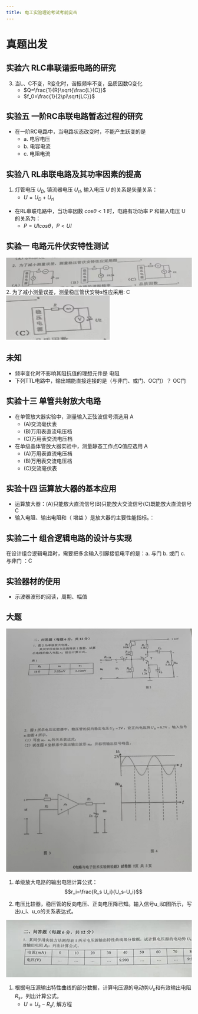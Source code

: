 ```yaml
---
title: 电工实验理论考试考前突击
---
```


# 真题出发
## 实验六 RLC串联谐振电路的研究
3. 当L、C不变，R变化时，谐振频率不变，品质因数Q变化
    - $Q=\frac{1}{R}\sqrt{\frac{L}{C}}$
    - $f_0=\frac{1}{2\pi\sqrt{LC}}$
## 实验五 一阶RC串联电路暂态过程的研究
- 在一阶RC电路中，当电路状态改变时，不能产生跃变的是
    -  a. 电容电压
    -  b. 电容电流
    -  c. 电阻电流
## 实验八 RL串联电路及其功率因素的提高
1. 灯管电压 $U_D$, 镇流器电压 $U_{rl}$, 输入电压 $U$ 的关系是矢量关系：
    - $U=U_D+U_{rl}$
- 在RL串联电路中，当功率因数 $cos \theta<1$ 时，电路有功功率 P 和输入电压 U 的关系为：
    - $P=UIcos\theta$，$P<UI$
## 实验一 电路元件伏安特性测试
![alt text](../image/image-251.png)
2. 为了减小测量误差，测量稳压管伏安特s性应采用: C
![alt text](../image/image-252.png)
## 未知
- 频率变化时不影响其阻抗值的理想元件是 电阻
- 下列TTL电路中，输出端能直接连接的是（与非门、或门、OC门）？ OC门
## 实验十三 单管共射放大电路
- 在单管放大器实验中，测量输入正弦波信号须选用 A
    - (A)交流毫伏表
    - (B)万用表直流电压档
    - (C)万用表交流电压档
- 在单级晶体管放大器实验中，测量静态工作点Q值应选用 A
    - (A)万用表直流电压档
    - (B)万用表交流电压档
    - (C)交流毫伏表
## 实验十四 运算放大器的基本应用
- 运算放大器：(A)只能放大直流信号(B)只能放大交流信号(C)既能放大直流信号 C
- 输入电阻、输出电阻和（ 增益 ）是放大器的主要性能指标。：
## 实验二十 组合逻辑电路的设计与实现
在设计组合逻辑电路时，需要把多余输入引脚接低电平的是：a. 与门 b. 或门 c. 与非门 ：C

## 实验器材的使用
- 示波器波形的阅读，周期、幅值

## 大题
![alt text](../image/image-253.png)

1. 单级放大电路的输出电阻计算公式：$$r_i=\frac{R_s U_i}{U_s-U_i}$$

2. 电压比较器，稳压管的反向电压、正向电压降已知。输入信号u_i如图所示，写出u_i、u_o的关系表达式。

![alt text](../image/image-254.png)
1. 根据电压源输出特性曲线的部分数据，计算电压源的电动势$U_s$和有效输出电阻$R_s$，列出计算公式。
    - $U=U_s-R_sI$, 解方程
